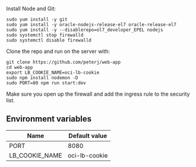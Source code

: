 Install Node and Git:
```
sudo yum install -y git
sudo yum install -y oracle-nodejs-release-el7 oracle-release-el7
sudo yum install -y --disablerepo=ol7_developer_EPEL nodejs
sudo systemctl stop firewalld
sudo systemctl disable firewalld
```

Clone the repo and run on the server with:

```
git clone https://github.com/peterj/web-app
cd web-app
export LB_COOKIE_NAME=oci-lb-cookie
sudo npm install nodemon -D
sudo PORT=80 npm run start:dev
```

Make sure you open up the firewall and add the ingress rule to the security list. 

## Environment variables

| Name | Default value |
| --- | --- |
|PORT | 8080 |
| LB_COOKIE_NAME | oci-lb-cookie |